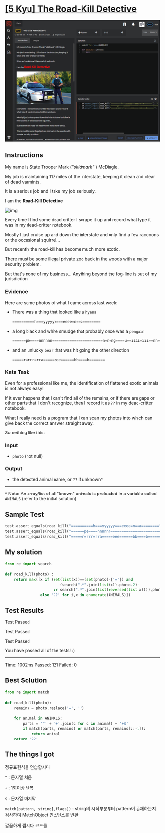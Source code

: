 # [[5 Kyu] The Road-Kill Detective](https://www.codewars.com/kata/58e18c5434a3022d270000f2/train/python)

![image](./Problem.png)


## Instructions

My name is State Trooper Mark (*"skidmark"* ) McDingle.

My job is maintaining 117 miles of the Interstate, keeping it clean and clear of dead varmints.

It is a serious job and I take my job seriously.

I am the **Road-Kill Detective**

![img](https://i.imgur.com/LYuQtsO.png)

Every time I find some dead critter I scrape it up and record what type it was in my dead-critter notebook.

Mostly I just cruise up and down the interstate and only find a few raccoons or the occasional squirrel...

But recently the road-kill has become much more exotic.

There must be some illegal private zoo back in the woods with a major security problem.

But that's none of my business... Anything beyond the fog-line is out of my jurisdiction.

### Evidence

Here are some photos of what I came across last week:

- There was a thing that looked like a `hyena`

  ```python
  ==========h===yyyyyy===eeee=n==a========
  ```

- a long black and white smudge that probably once was a `penguin`

  ```python
  ======pe====nnnnnn=======================n=n=ng====u==iiii=iii==nn========================n=
  ```

- and an unlucky `bear` that was hit going the other direction

  ```python
  =====r=rrr=rra=====eee======bb====b=======
  ```

### Kata Task

Even for a professional like me, the identification of flattened exotic animals is not always easy!

If it ever happens that I can't find all of the remains, or if there are gaps or other parts that I don't recognize, then I record it as `??` in my dead-critter notebook.

What I really need is a program that I can scan my photos into which can give back the correct answer straight away.

Something like this:

### Input

- `photo` (not null)

### Output

- the detected animal name, or `??` if unknown^

------

^ Note: An array/list of all "known" animals is preloaded in a variable called `ANIMALS` (refer to the initial solution)



## Sample Test

```python
test.assert_equals(road_kill("==========h===yyyyyy===eeee=n==a========"), "hyena")
test.assert_equals(road_kill("======pe====nnnnnn=======================n=n=ng====u==iiii=iii==nn========================n="), "penguin")
test.assert_equals(road_kill("=====r=rrr=rra=====eee======bb====b======="), "bear")
```



## My solution

```python
from re import search

def road_kill(photo) :
    return max([x if (set(list(x))==(set(photo)-{'='}) and 
                         (search(".*".join(list(x)),photo,2)) 
                      or search(".*".join(list(reversed(list(x)))),photo,2))
                else '??' for i,x in enumerate(ANIMALS)])

```



## Test Results

Test Passed

Test Passed

Test Passed

You have passed all of the tests! :)

---------

Time: 1002ms Passed: 121 Failed: 0



## Best Solution

```python
from re import match

def road_kill(photo):
    remains = photo.replace('=', '')
    
    for animal in ANIMALS:
        parts = '^' + '+'.join(c for c in animal) + '+$'
        if match(parts, remains) or match(parts, remains[::-1]):
            return animal
    return '??'
```



## The things I got

정규표현식을 연습합시다

`^` : 문자열 처음

`+` : 1회이상 반복

`$` : 문자열 마지막

`match(pattern, string[,flags])` : string의 시작부분부터 pattern이 존재하는지 검사하여 MatchObject 인스턴스를 반환



깔끔하게 짭시다 코드를